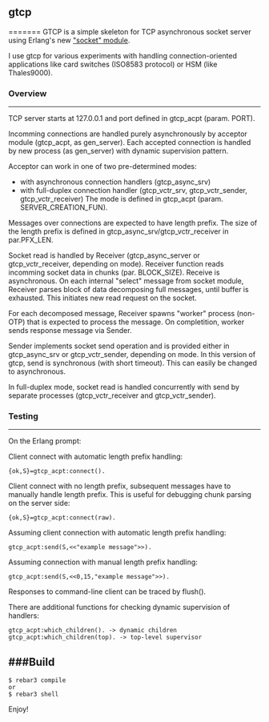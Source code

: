 ## gtcp
=======
GTCP is a simple skeleton for TCP asynchronous socket server using Erlang's new ["socket" module](https://erlang.org/doc/man/socket.html).

I use gtcp for various experiments with handling connection-oriented applications like card switches (ISO8583 protocol) or HSM (like Thales9000).

### Overview
--------
TCP server starts at 127.0.0.1 and port defined in gtcp_acpt (param. PORT).

Incomming connections are handled purely asynchronously by acceptor module (gtcp_acpt, as gen_server). Each accepted connection is handled by new process (as gen_server) with dynamic supervision pattern.

Acceptor can work in one of two pre-determined modes:
- with asynchronous connection handlers (gtcp_async_srv)
- with full-duplex connection handler (gtcp_vctr_srv, gtcp_vctr_sender, gtcp_vctr_receiver)
The mode is defined in gtcp_acpt (param. SERVER_CREATION_FUN).  

Messages over connections are expected to have length prefix. The size of the length prefix is defined in gtcp_async_srv/gtcp_vctr_receiver in par.PFX_LEN.

Socket read is handled by Receiver (gtcp_async_server or gtcp_vctr_receiver, depending on mode). Receiver function reads incomming socket data in chunks (par. BLOCK_SIZE). Receive is asynchronous. On each internal "select" message from socket module, Receiver parses block of data decomposing full messages, until buffer is exhausted. This initiates new read request on the socket.

For each decomposed message, Receiver spawns "worker" process (non-OTP) that is expected to process the message. On completition, worker sends response message via Sender.

Sender implements socket send operation and is provided either in gtcp_async_srv or gtcp_vctr_sender, depending on mode. In this version of gtcp, send is synchronous (with short timeout). This can easily be changed to asynchronous.

In full-duplex mode, socket read is handled concurrently with send by separate processes (gtcp_vctr_receiver and gtcp_vctr_sender).

### Testing
-------
On the Erlang prompt:

Client connect with automatic length prefix handling:
```
{ok,S}=gtcp_acpt:connect().
```

Client connect with no length prefix, subsequent messages have to manually handle length prefix. This is useful for debugging chunk parsing on the server side:
```
{ok,S}=gtcp_acpt:connect(raw).
```

Assuming client connection with automatic length prefix handling:
```
gtcp_acpt:send(S,<<"example message">>).
```

Assuming connection with manual length prefix handling:
```
gtcp_acpt:send(S,<<0,15,"example message">>).
```

Responses to command-line client can be traced by flush().

There are additional functions for checking dynamic supervision of handlers:
```
gtcp_acpt:which_children(). -> dynamic children
gtcp_acpt:which_children(top). -> top-level supervisor
```

###Build
-----

    $ rebar3 compile
    or
    $ rebar3 shell

Enjoy!

